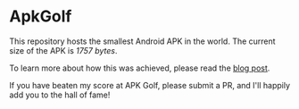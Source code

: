 # ApkGolf
This repository hosts the smallest Android APK in the world. The current size of the APK is *1757 bytes*.

To learn more about how this was achieved, please read the [blog post](https://fractalwrench.co.uk/posts/playing-apk-golf-how-low-can-an-android-app-go/).

If you have beaten my score at APK Golf, please submit a PR, and I'll happily add you to the hall of fame!
